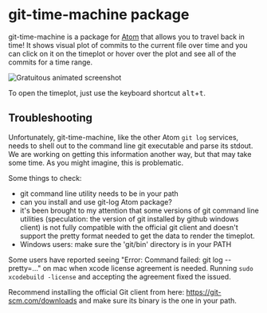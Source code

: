 # git-time-machine package

git-time-machine is a package for [Atom](https://atom.io/) that allows you to travel back in time!  It shows visual plot of commits to the current file over time and you can click on it on the timeplot or hover over the plot and see all of the commits for a time range.

![Gratuitous animated screenshot](https://raw.githubusercontent.com/littlebee/git-time-machine/master/resources/timemachine.gif)

To open the timeplot, just use the keyboard shortcut <kbd>alt</kbd>+<kbd>t</kbd>.


## Troubleshooting

Unfortunately, git-time-machine, like the other Atom `git log` services,  needs to shell out to the command line git executable and parse its stdout.  We are working on getting this information another way, but that may take some time.  As you might imagine, this is problematic.

Some things to check:
- git command line utility needs to be in your path
- can you install and use git-log Atom package?
- it's been brought to my attention that some versions of git command line utilities (speculation: the version of git installed by github windows client) is not fully compatible with the official git client and doesn't support the pretty format needed to get the data to render the timeplot.  
- Windows users: make sure the 'git/bin' directory is in your PATH

Some users have reported seeing "Error: Command failed: git log --pretty=..."  on mac when xcode license agreement is needed.  Running `sudo xcodebuild -license` and accepting the agreement fixed the issued.

Recommend installing the official Git client from here: https://git-scm.com/downloads and make sure its binary is the one in your path.
